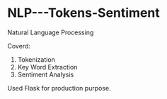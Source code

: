 # NLP---Tokens-Sentiment

Natural Language Processing

Coverd:
1. Tokenization
2. Key Word Extraction
3. Sentiment Analysis


Used Flask for production purpose.
